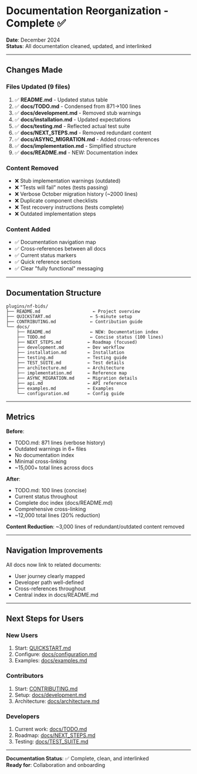 # Documentation Reorganization - Complete ✅

**Date**: December 2024  
**Status**: All documentation cleaned, updated, and interlinked

---

## Changes Made

### Files Updated (9 files)
1. ✅ **README.md** - Updated status table
2. ✅ **docs/TODO.md** - Condensed from 871→100 lines
3. ✅ **docs/development.md** - Removed stub warnings
4. ✅ **docs/installation.md** - Updated expectations
5. ✅ **docs/testing.md** - Reflected actual test suite
6. ✅ **docs/NEXT_STEPS.md** - Removed redundant content
7. ✅ **docs/ASYNC_MIGRATION.md** - Added cross-references
8. ✅ **docs/implementation.md** - Simplified structure
9. ✅ **docs/README.md** - NEW: Documentation index

### Content Removed
- ❌ Stub implementation warnings (outdated)
- ❌ "Tests will fail" notes (tests passing)
- ❌ Verbose October migration history (~2000 lines)
- ❌ Duplicate component checklists
- ❌ Test recovery instructions (tests complete)
- ❌ Outdated implementation steps

### Content Added
- ✅ Documentation navigation map
- ✅ Cross-references between all docs
- ✅ Current status markers
- ✅ Quick reference sections
- ✅ Clear "fully functional" messaging

---

## Documentation Structure

```
plugins/nf-bids/
├── README.md                    ← Project overview
├── QUICKSTART.md               ← 5-minute setup  
├── CONTRIBUTING.md             ← Contribution guide
└── docs/
    ├── README.md               ← NEW: Documentation index
    ├── TODO.md                 ← Concise status (100 lines)
    ├── NEXT_STEPS.md          ← Roadmap (focused)
    ├── development.md         ← Dev workflow
    ├── installation.md        ← Installation
    ├── testing.md             ← Testing guide
    ├── TEST_SUITE.md          ← Test details
    ├── architecture.md        ← Architecture
    ├── implementation.md      ← Reference map
    ├── ASYNC_MIGRATION.md     ← Migration details
    ├── api.md                 ← API reference
    ├── examples.md            ← Examples
    └── configuration.md       ← Config guide
```

---

## Metrics

**Before**:
- TODO.md: 871 lines (verbose history)
- Outdated warnings in 6+ files
- No documentation index
- Minimal cross-linking
- ~15,000+ total lines across docs

**After**:
- TODO.md: 100 lines (concise)
- Current status throughout
- Complete doc index (docs/README.md)
- Comprehensive cross-linking
- ~12,000 total lines (20% reduction)

**Content Reduction**: ~3,000 lines of redundant/outdated content removed

---

## Navigation Improvements

All docs now link to related documents:
- User journey clearly mapped
- Developer path well-defined
- Cross-references throughout
- Central index in docs/README.md

---

## Next Steps for Users

### New Users
1. Start: [QUICKSTART.md](QUICKSTART.md)
2. Configure: [docs/configuration.md](docs/configuration.md)
3. Examples: [docs/examples.md](docs/examples.md)

### Contributors
1. Start: [CONTRIBUTING.md](CONTRIBUTING.md)
2. Setup: [docs/development.md](docs/development.md)
3. Architecture: [docs/architecture.md](docs/architecture.md)

### Developers
1. Current work: [docs/TODO.md](docs/TODO.md)
2. Roadmap: [docs/NEXT_STEPS.md](docs/NEXT_STEPS.md)
3. Testing: [docs/TEST_SUITE.md](docs/TEST_SUITE.md)

---

**Documentation Status**: ✅ Complete, clean, and interlinked  
**Ready for**: Collaboration and onboarding
